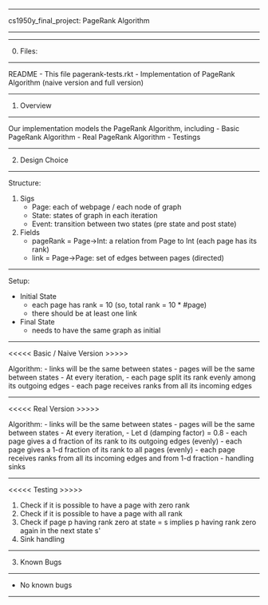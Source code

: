 *****************************************
cs1950y_final_project: PageRank Algorithm
*****************************************

*********
0. Files:
*********

README				- This file
pagerank-tests.rkt	- Implementation of PageRank Algorithm (naive version and full version)


***********
1. Overview
***********

Our implementation models the PageRank Algorithm, including
	- Basic PageRank Algorithm
	- Real PageRank Algorithm
	- Testings


****************
2. Design Choice
****************

Structure:
1) Sigs
	- Page: each of webpage / each node of graph
	- State: states of graph in each iteration
	- Event: transition between two states (pre state and post state)
2) Fields
	- pageRank = Page->Int: a relation from Page to Int (each page has its rank)
	- link = Page->Page: set of edges between pages (directed)

______________________________________________________


Setup:
- Initial State
	- each page has rank = 10 (so, total rank = 10 * #page)
	- there should be at least one link
- Final State
	- needs to have the same graph as initial

______________________________________________________


<<<<< Basic / Naive Version >>>>>

Algorithm:
	- links will be the same between states
	- pages will be the same between states
	- At every iteration,
		- each page split its rank evenly among its outgoing edges
		- each page receives ranks from all its incoming edges

______________________________________________________


<<<<< Real Version >>>>>

Algorithm:
	- links will be the same between states
	- pages will be the same between states
	- At every iteration,
		- Let d (damping factor) = 0.8
		- each page gives a d fraction of its rank to its outgoing edges (evenly)
		- each page gives a 1-d fraction of its rank to all pages (evenly)
		- each page receives ranks from all its incoming edges and from 1-d fraction
		- handling sinks

______________________________________________________


<<<<< Testing >>>>>
1) Check if it is possible to have a page with zero rank
2) Check if it is possible to have a page with all rank
3) Check if page p having rank zero at state = s implies p having rank zero again in the next state s'
4) Sink handling


*************
3. Known Bugs
*************

- No known bugs


********************************************************************